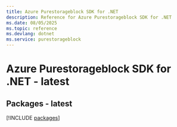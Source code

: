 ```yaml
---
title: Azure Purestorageblock SDK for .NET
description: Reference for Azure Purestorageblock SDK for .NET
ms.date: 08/05/2025
ms.topic: reference
ms.devlang: dotnet
ms.service: purestorageblock
---
```

# Azure Purestorageblock SDK for .NET - latest
## Packages - latest
[!INCLUDE [packages](purestorageblock-index.md)]
